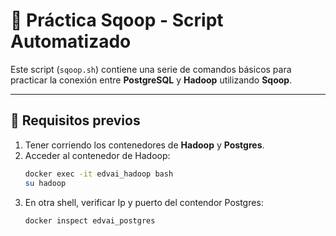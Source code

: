 # 🚀 Práctica Sqoop - Script Automatizado

Este script (`sqoop.sh`) contiene una serie de comandos básicos para practicar la conexión entre **PostgreSQL** y **Hadoop** utilizando **Sqoop**.

---

## 🔧 Requisitos previos

1. Tener corriendo los contenedores de **Hadoop** y **Postgres**.  
2. Acceder al contenedor de Hadoop:  
   ```bash
   docker exec -it edvai_hadoop bash
   su hadoop

3. En otra shell, verificar Ip y puerto del contendor Postgres:
    ```bash
   docker inspect edvai_postgres
